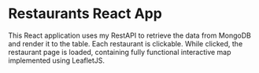 # Restaurants React App

This React application uses my RestAPI to retrieve the data from MongoDB and render it to the table. Each restaurant is clickable. While clicked, the restaurant page is loaded, containing fully functional interactive map implemented using LeafletJS.
